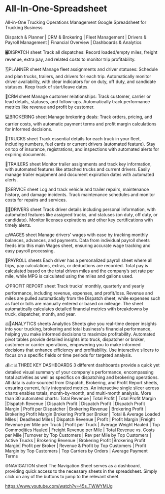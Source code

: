 # All-In-One-Spreadsheet
All-in-One Trucking Operations Management Google Spreadsheet for Trucking Business

Dispatch & Planner | CRM & Brokering | Fleet Management | Drivers & Payroll Management | Financial Overview | Dashboards & Analytics

🖥️DISPATCH sheet
Track all dispatches: Record loaded/empty miles, freight revenue, extra pay, and related costs to monitor trip profitability.

🗓️PLANNER sheet
Manage fleet assignments and driver statuses: Schedule and plan trucks, trailers, and drivers for each trip. Automatically monitor driver availability, with clear indicators for on duty, off duty, and candidate statuses. Keep track of start/leave dates.

💼CRM sheet
Manage customer relationships: Track customer, carrier or lead details, statuses, and follow-ups. Automatically track performance metrics like revenue and profit by customer.

💻BROKERING sheet
Manage brokering deals: Track orders, pricing, and carrier costs, with automatic payment terms and profit margin calculations for informed decisions.

🚛TRUCKS sheet
Track essential details for each truck in your fleet, including numbers, fuel cards or current drivers (automated feature). Stay on top of insurance, registrations, and inspections with automated alerts for expiring documents.

🛞TRAILERS sheet
Monitor trailer assignments and track key information, with automated features like attached trucks and current drivers. Easily manage trailer equipment and document expiration dates with automated alerts.

🔧SERVICE sheet
Log and track vehicle and trailer repairs, maintenance history, and damage incidents. Track maintenance schedules and monitor costs for repairs and services.

🧔🏻DRIVERS sheet
Track driver details including personal information, with automated features like assigned trucks, and statuses (on duty, off duty, or candidate). Monitor licenses expirations and other key certifications with timely alerts.

💵WAGES sheet
Manage drivers' wages with ease by tracking monthly balances, advances, and payments. Data from individual payroll sheets feeds into this main Wages sheet, ensuring accurate wage tracking and easy payroll processing.

📑PAYROLL sheets
Each driver has a personalized payroll sheet where all trips, pay calculations, extras, or deductions are recorded. Total pay is calculated based on the total driven miles and the company’s set rate per mile, while MPG is calculated using the miles and gallons used.

📋PROFIT REPORT sheet
Track trucks' monthly, quarterly and yearly performance, including revenue, expenses, and profit/loss. Revenue and miles are pulled automatically from the Dispatch sheet, while expenses such as fuel or tolls are manually entered or based on mileage. The sheet automatically calculates detailed financial metrics with breakdowns by truck, dispatcher, month, and year.

⚖️🧮ANALYTICS sheets
Analytics Sheets give you real-time deeper insights into your trucking, brokering and total business's financial performance, helping you make informed decisions to maximize profitability.
Automated pivot tables provide detailed insights into truck, dispatcher or broker, customer or carrier operations, empowering you to make informed decisions that enhance efficiency and profitability. Use interactive slicers to focus on a specific fields or time periods for targeted analysis.

💰📈📊THREE KEY DASHBOARDS
3 different dashboards provide a quick yet detailed visual summary of your company's performance, encompassing total activities as well as specifics on dispatching and brokering operations.
All data is auto-sourced from Dispatch, Brokering, and Profit Report sheets, ensuring current, fully integrated metrics. An interactive single slicer across charts enables totals, month-by-month, and multi-month analysis.
More than 30 automated charts: Total Revenue | Total Profit | Total Profit Margin |Dispatch Revenue | Dispatch Profit | Dispatch Profit | Dispatch Profit Margin | Profit per Dispatcher | Brokering Revenue | Brokering Profit | Brokering Profit Margin Brokering Profit per Broker | Total & Average Loaded Miles | Deadhead Miles | Dispatch Revenue | Profit | Profit Margin |Freight Revenue per Mile per Truck | Profit per Truck | Average Weight Hauled | Top Commodities Hauled | Freight Revenue per Mile | Total Revenue vs. Costs per Mile |Turnover by Top Customers | Rev per Mile by Top Customers | Active Trucks | Brokering Revenue | Brokering Profit |Brokering Profit Margin| Profit per Broker | Revenue & Profit by Top Customers | Profit Margin by Top Customers | Top Carriers by Orders | Average Payment Terms

🌐NAVIGATION sheet
The Navigation Sheet serves as a dashboard, providing quick access to the necessary sheets in the spreadsheet. Simply click on any of the buttons to jump to the relevant sheet.

https://www.youtube.com/watch?v=45s_TWWYMUg
